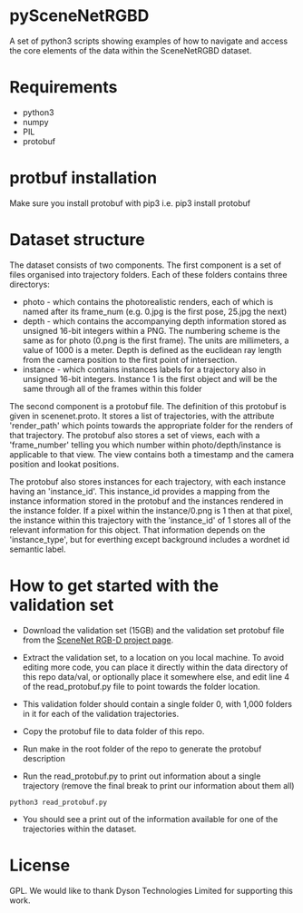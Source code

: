 # pySceneNetRGBD

A set of python3 scripts showing examples of how to navigate and access the core elements of the data within the SceneNetRGBD dataset.

# Requirements

* python3
* numpy
* PIL
* protobuf

# protbuf installation

Make sure you install protobuf with pip3 i.e. pip3 install protobuf

# Dataset structure

The dataset consists of two components.  The first component is a set of files organised into trajectory folders.  Each of these folders contains three directorys:

* photo - which contains the photorealistic renders, each of which is named after its frame_num (e.g. 0.jpg is the first pose, 25.jpg the next)
* depth - which contains the accompanying depth information stored as unsigned 16-bit integers within a PNG. The numbering scheme is the same as for photo (0.png is the first frame).  The units are millimeters, a value of 1000 is a meter. Depth is defined as the euclidean ray length from the camera position to the first point of intersection.
* instance - which contains instances labels for a trajectory also in unsigned 16-bit integers.  Instance 1 is the first object and will be the same through all of the frames within this folder

The second component is a protobuf file.  The definition of this protobuf is given in scenenet.proto.  It stores a list of trajectories, with the attribute 'render_path' which points towards the appropriate folder for the renders of that trajectory.  The protobuf also stores a set of views, each with a 'frame_number' telling you which number within photo/depth/instance is applicable to that view.  The view contains both a timestamp and the camera position and lookat positions.

The protobuf also stores instances for each trajectory, with each instance having an 'instance_id'.  This instance_id provides a mapping from the instance information stored in the protobuf and the instances rendered in the instance folder.  If a pixel within the instance/0.png is 1 then at that pixel, the instance within this trajectory with the 'instance_id' of 1 stores all of the relevant information for this object.  That information depends on the 'instance_type', but for everthing except background includes a wordnet id semantic label.

# How to get started with the validation set

* Download the validation set (15GB) and the validation set protobuf file from the [SceneNet RGB-D project page](http://robotvault.bitbucket.org/scenenet-rgbd.html).

* Extract the validation set, to a location on you local machine. To avoid editing more code, you can place it directly within the data directory of this repo data/val, or optionally place it somewhere else, and edit line 4 of the read_protobuf.py file to point towards the folder location.

* This validation folder should contain a single folder 0, with 1,000 folders in it for each of the validation trajectories.

* Copy the protobuf file to data folder of this repo.

* Run make in the root folder of the repo to generate the protobuf description

* Run the read_protobuf.py to print out information about a single trajectory (remove the final break to print our information about them all)

```
python3 read_protobuf.py
```
    
* You should see a print out of the information available for one of the trajectories within the dataset.

# License
GPL. We would like to thank Dyson Technologies Limited for supporting this work.

